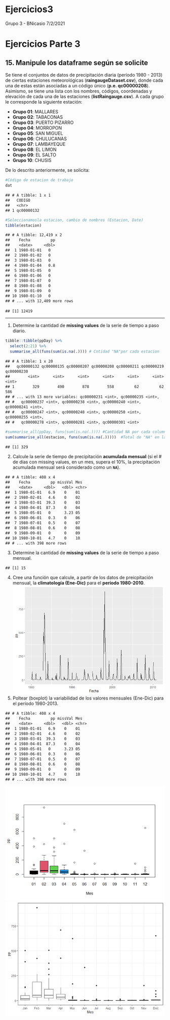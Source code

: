 Ejercicios3
================
Grupo 3 - BNicasio
7/2/2021

# Ejercicios Parte 3

## 15\. Manipule los dataframe según se solicite

Se tiene el conjuntos de datos de precipitación diaria (período 1980 -
2013) de ciertas estaciones meteorológicas (**raingaugeDataset.csv**),
donde cada una de estas están asociadas a un código único (**p.e.
qc00000208**). Asimismo, se tiene una lista con los nombres, códigos,
coordenadas y elevación de cada una de las estaciones
(**listRaingauge.csv**). A cada grupo le corresponde la siguiente
estación:

  - **Grupo 01**: MALLARES
  - **Grupo 02**: TABACONAS
  - **Grupo 03**: PUERTO PIZARRO
  - **Grupo 04**: MORROPON
  - **Grupo 05**: SAN MIGUEL
  - **Grupo 06**: CHULUCANAS
  - **Grupo 07**: LAMBAYEQUE
  - **Grupo 08**: EL LIMON
  - **Grupo 09**: EL SALTO
  - **Grupo 10**: CHUSIS

De lo descrito anteriormente, se solicita:

``` r
#Código de estacion de trabajo
dat
```

    ## # A tibble: 1 x 1
    ##   CODIGO    
    ##   <chr>     
    ## 1 qc00000132

``` r
#Seleccionamosla estacion, cambio de nombres (Estacion, Date)
tibble(estacion)
```

    ## # A tibble: 12,419 x 2
    ##    Fecha         pp
    ##    <date>     <dbl>
    ##  1 1980-01-01   0  
    ##  2 1980-01-02   0  
    ##  3 1980-01-03   0  
    ##  4 1980-01-04   0.8
    ##  5 1980-01-05   0  
    ##  6 1980-01-06   0  
    ##  7 1980-01-07   0  
    ##  8 1980-01-08   0  
    ##  9 1980-01-09   0  
    ## 10 1980-01-10   0  
    ## # ... with 12,409 more rows

    ## [1] 12419

-----

1)  Determine la cantidad de **missing values** de la serie de tiempo a
    paso diario.

<!-- end list -->

``` r
tibble::tibble(ppDay) %>% 
  select(2:21) %>% 
  summarise_all(funs(sum(is.na(.)))) # Cntidad "NA"por cada estacion 
```

    ## # A tibble: 1 x 20
    ##   qc00000132 qc00000135 qc00000207 qc00000208 qc00000211 qc00000219 qc00000230
    ##        <int>      <int>      <int>      <int>      <int>      <int>      <int>
    ## 1        329        490        878        558         62         62        586
    ## # ... with 13 more variables: qc00000231 <int>, qc00000235 <int>,
    ## #   qc00000237 <int>, qc00000238 <int>, qc00000240 <int>, qc00000241 <int>,
    ## #   qc00000247 <int>, qc00000248 <int>, qc00000250 <int>, qc00000255 <int>,
    ## #   qc00000278 <int>, qc00000281 <int>, qc00000301 <int>

``` r
#summarise_all(ppDay, funs(sum(is.na(.)))) #Cantidad NA por cada columna
sum(summarise_all(estacion, funs(sum(is.na(.)))))  #Total de "NA" en la estacion "Puerto Pizarro"
```

    ## [1] 329

2)  Calcule la serie de tiempo de precipitación **acumulada mensual**
    (si el \# de días con missing values, en un mes, supera el 10%, la
    precipitación acumulada mensual será considerado como un **`NA`**).

<!-- end list -->

    ## # A tibble: 408 x 4
    ##    Fecha         pp missVal Mes  
    ##    <date>     <dbl>   <dbl> <chr>
    ##  1 1980-01-01   6.9    0    01   
    ##  2 1980-02-01   4.6    0    02   
    ##  3 1980-03-01  39.3    0    03   
    ##  4 1980-04-01  87.3    0    04   
    ##  5 1980-05-01   0      3.23 05   
    ##  6 1980-06-01   0.3    0    06   
    ##  7 1980-07-01   0.5    0    07   
    ##  8 1980-08-01   0.6    0    08   
    ##  9 1980-09-01   0      0    09   
    ## 10 1980-10-01   4.7    0    10   
    ## # ... with 398 more rows

3)  Determine la cantidad de **missing values** de la serie de tiempo a
    paso mensual.

<!-- end list -->

    ## [1] 15

4)  Cree una función que calcule, a partir de los datos de preicpitación
    mensual, la **climatología (Ene-Dic)** para el **período
    1980-2010**.
    ![](Ejercicios3_files/figure-gfm/unnamed-chunk-9-1.png)<!-- -->
5)  Poltear (boxplot) la variabilidad de los valores mensuales (Ene-Dic)
    para el período 1980-2013.

<!-- end list -->

    ## # A tibble: 408 x 4
    ##    Fecha         pp missVal Mes  
    ##    <date>     <dbl>   <dbl> <chr>
    ##  1 1980-01-01   6.9    0    01   
    ##  2 1980-02-01   4.6    0    02   
    ##  3 1980-03-01  39.3    0    03   
    ##  4 1980-04-01  87.3    0    04   
    ##  5 1980-05-01   0      3.23 05   
    ##  6 1980-06-01   0.3    0    06   
    ##  7 1980-07-01   0.5    0    07   
    ##  8 1980-08-01   0.6    0    08   
    ##  9 1980-09-01   0      0    09   
    ## 10 1980-10-01   4.7    0    10   
    ## # ... with 398 more rows

![](Ejercicios3_files/figure-gfm/unnamed-chunk-10-1.png)<!-- -->![](Ejercicios3_files/figure-gfm/unnamed-chunk-10-2.png)<!-- -->
